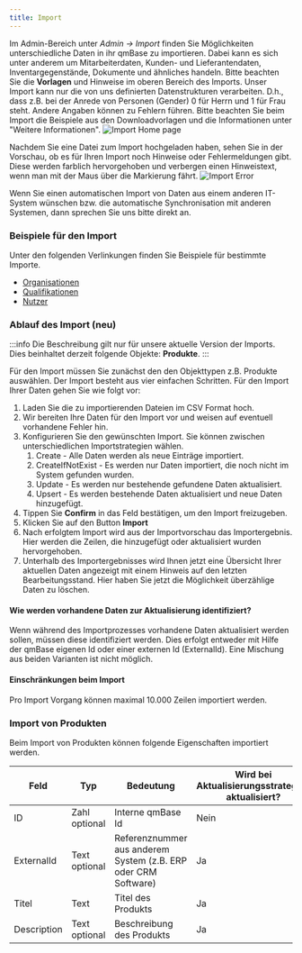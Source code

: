 ```yaml
---
title: Import
---
```


Im Admin-Bereich unter _Admin -> Import_ finden Sie Möglichkeiten unterschiedliche Daten in ihr qmBase zu importieren.
Dabei kann es sich unter anderem um Mitarbeiterdaten, Kunden- und Lieferantendaten, Inventargegenstände, Dokumente und ähnliches handeln.
Bitte beachten Sie die **Vorlagen** und Hinweise im oberen Bereich des Imports. Unser Import kann nur die von uns definierten Datenstrukturen verarbeiten.
D.h., dass z.B. bei der Anrede von Personen (Gender) 0 für Herrn und 1 für Frau steht. Andere Angaben können zu Fehlern führen.
Bitte beachten Sie beim Import die Beispiele aus den Downloadvorlagen und die Informationen unter "Weitere Informationen".
![Import Home page](https://caqadmin.blob.core.windows.net/public-screenshots/manual-screenshots/Screenshot%202022-02-03%20200124_importHome.png)

Nachdem Sie eine Datei zum Import hochgeladen haben, sehen Sie in der Vorschau, ob es für Ihren Import noch Hinweise oder Fehlermeldungen gibt.
Diese werden farblich hervorgehoben und verbergen einen Hinweistext, wenn man mit der Maus über die Markierung fährt.
![Import Error](https://caqadmin.blob.core.windows.net/public-screenshots/manual-screenshots/Screenshot%202022-02-03%20200200_importDetails.png)

Wenn Sie einen automatischen Import von Daten aus einem anderen IT-System wünschen bzw. die automatische Synchronisation mit anderen Systemen, dann sprechen Sie uns bitte direkt an.

### Beispiele für den Import

Unter den folgenden Verlinkungen finden Sie Beispiele für bestimmte Importe.

- [Organisationen](import-organisations)
- [Qualifikationen](import-qualifications)
- [Nutzer](import-user)

### Ablauf des Import (neu)

:::info Die Beschreibung gilt nur für unsere aktuelle Version der Imports. Dies beinhaltet derzeit folgende Objekte: **Produkte**.
:::

Für den Import müssen Sie zunächst den den Objekttypen z.B. Produkte auswählen.
Der Import besteht aus vier einfachen Schritten. Für den Import Ihrer Daten gehen Sie wie folgt vor:

1. Laden Sie die zu importierenden Dateien im CSV Format hoch.
2. Wir bereiten Ihre Daten für den Import vor und weisen auf eventuell vorhandene Fehler hin.
3. Konfigurieren Sie den gewünschten Import. Sie können zwischen unterschiedlichen Importstrategien wählen.
   1. Create - Alle Daten werden als neue Einträge importiert.
   2. CreateIfNotExist - Es werden nur Daten importiert, die noch nicht im System gefunden wurden.
   3. Update - Es werden nur bestehende gefundene Daten aktualisiert.
   4. Upsert - Es werden bestehende Daten aktualisiert und neue Daten hinzugefügt.
4. Tippen Sie **Confirm** in das Feld bestätigen, um den Import freizugeben.
5. Klicken Sie auf den Button **Import**
6. Nach erfolgtem Import wird aus der Importvorschau das Importergebnis. Hier werden die Zeilen, die hinzugefügt oder aktualisiert wurden hervorgehoben.
7. Unterhalb des Importergebnisses wird Ihnen jetzt eine Übersicht Ihrer aktuellen Daten angezeigt mit einem Hinweis auf den letzten Bearbeitungsstand.
   Hier haben Sie jetzt die Möglichkeit überzählige Daten zu löschen.

#### Wie werden vorhandene Daten zur Aktualisierung identifiziert?

Wenn während des Importprozesses vorhandene Daten aktualisiert werden sollen, müssen diese identifiziert werden.
Dies erfolgt entweder mit Hilfe der qmBase eigenen Id oder einer externen Id (ExternalId). Eine Mischung aus beiden Varianten ist nicht möglich.

#### Einschränkungen beim Import

Pro Import Vorgang können maximal 10.000 Zeilen importiert werden.

### Import von Produkten

Beim Import von Produkten können folgende Eigenschaften importiert werden.

| Feld        | Typ           | Bedeutung                                                      | Wird bei Aktualisierungsstrategien aktualisiert? |
| ----------- | ------------- | -------------------------------------------------------------- | ------------------------------------------------ |
| ID          | Zahl optional | Interne qmBase Id                                              | Nein                                             |
| ExternalId  | Text optional | Referenznummer aus anderem System (z.B. ERP oder CRM Software) | Ja                                               |
| Titel       | Text          | Titel des Produkts                                             | Ja                                               |
| Description | Text optional | Beschreibung des Produkts                                      | Ja                                               |
